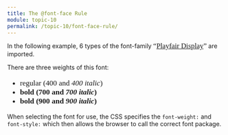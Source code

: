 ```yaml
---
title: The @font-face Rule
module: topic-10
permalink: /topic-10/font-face-rule/
---
```


<div class="divider-heading"></div>

<link href="https://fonts.googleapis.com/css?family=Playfair+Display:400,400i,700,700i,900,900i" rel="stylesheet">

In the following example, 6 types of the font-family <span style="font-family:'Playfair Display'; font-size: 1.2em;">“[Playfair Display](https://fonts.google.com/specimen/Playfair+Display)”</span> are imported.

There are three weights of this font:

<div style="font-family: 'Playfair Display', serif; font-size: 1.25em;">
  <ul>
    <li>regular (400 and <i>400 italic</i>)</li>
    <li><span style="font-weight: 700">bold (700 and <span style="font-style: italic">700 italic</span>)</span></li>
    <li><span style="font-weight: 900">bold (900 and <span style="font-style: italic">900 italic</span>)</span></li>
  </ul>
</div>

When selecting the font for use, the CSS specifies the `font-weight:` and `font-style:` which then allows the browser to call the correct font package.

<div class="codepen-embed">
  <p data-height="400" data-theme-id="30567" data-slug-hash="RjNygz" data-default-tab="css" data-user="Media-Ed-Online" data-embed-version="2" data-pen-title="[Topic-08] External Fonts, Pt. 2 (FONTS.css)" class="codepen"></p>
  <p data-height="600" data-theme-id="30567" data-slug-hash="QOwrQd" data-default-tab="css,result" data-user="Media-Ed-Online" data-embed-version="2" data-pen-title="[Topic-08] External Fonts, Pt. 2 (STYLE.css)" class="codepen"></p>
</div>

<!--Please continue to the next pages to see how this Pen was created and set-up in the directory.-->
